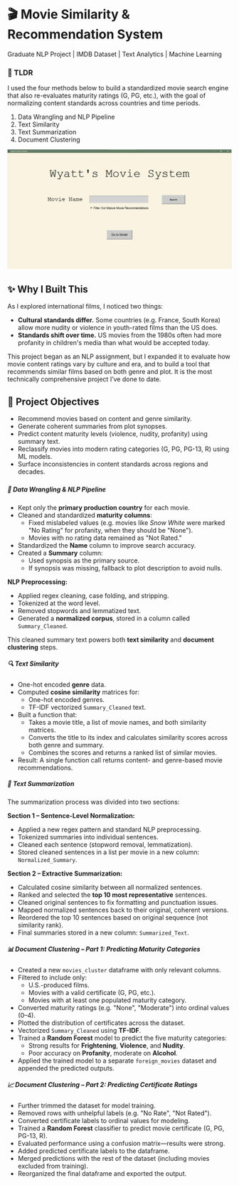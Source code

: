 # 🎬 Movie Similarity & Recommendation System
Graduate NLP Project | IMDB Dataset | Text Analytics | Machine Learning

### 🧩 TLDR

I used the four methods below to build a standardized movie search engine that also re-evaluates maturity ratings (G, PG, etc.), with the goal of normalizing content standards across countries and time periods.

1.   Data Wrangling and NLP Pipeline
2.   Text Similarity
3.   Text Summarization
4.   Document Clustering 

![Certificate Distribution](images/movie-1.jpg)

## ✨ Why I Built This

As I explored international films, I noticed two things:

- **Cultural standards differ.** Some countries (e.g. France, South Korea) allow more nudity or violence in youth-rated films than the US does.
- **Standards shift over time.** US movies from the 1980s often had more profanity in children's media than what would be accepted today.

This project began as an NLP assignment, but I expanded it to evaluate how movie content ratings vary by culture and era, and to build a tool that recommends similar films based on both genre and plot. It is the most technically comprehensive project I’ve done to date.

## 🎯 Project Objectives

- Recommend movies based on content and genre similarity.
- Generate coherent summaries from plot synopses.
- Predict content maturity levels (violence, nudity, profanity) using summary text.
- Reclassify movies into modern rating categories (G, PG, PG-13, R) using ML models.
- Surface inconsistencies in content standards across regions and decades.

#####

##### 🧹 Data Wrangling & NLP Pipeline

- Kept only the **primary production country** for each movie.
- Cleaned and standardized **maturity columns**:
  - Fixed mislabeled values (e.g. movies like *Snow White* were marked "No Rating" for profanity, when they should be "None").
  - Movies with no rating data remained as "Not Rated."
- Standardized the **Name** column to improve search accuracy.
- Created a **Summary** column:
  - Used synopsis as the primary source.
  - If synopsis was missing, fallback to plot description to avoid nulls.

**NLP Preprocessing:**
- Applied regex cleaning, case folding, and stripping.
- Tokenized at the word level.
- Removed stopwords and lemmatized text.
- Generated a **normalized corpus**, stored in a column called `Summary_Cleaned`.

This cleaned summary text powers both **text similarity** and **document clustering** steps.


##### 🔍 Text Similarity

- One-hot encoded **genre** data.
- Computed **cosine similarity** matrices for:
  - One-hot encoded genres.
  - TF-IDF vectorized `Summary_Cleaned` text.
- Built a function that:
  - Takes a movie title, a list of movie names, and both similarity matrices.
  - Converts the title to its index and calculates similarity scores across both genre and summary.
  - Combines the scores and returns a ranked list of similar movies.
- Result: A single function call returns content- and genre-based movie recommendations.

##### 📝 Text Summarization

The summarization process was divided into two sections:

**Section 1 – Sentence-Level Normalization:**
- Applied a new regex pattern and standard NLP preprocessing.
- Tokenized summaries into individual sentences.
- Cleaned each sentence (stopword removal, lemmatization).
- Stored cleaned sentences in a list per movie in a new column: `Normalized_Summary`.

**Section 2 – Extractive Summarization:**
- Calculated cosine similarity between all normalized sentences.
- Ranked and selected the **top 10 most representative** sentences.
- Cleaned original sentences to fix formatting and punctuation issues.
- Mapped normalized sentences back to their original, coherent versions.
- Reordered the top 10 sentences based on original sequence (not similarity rank).
- Final summaries stored in a new column: `Summarized_Text`.


##### 📊 Document Clustering – Part 1: Predicting Maturity Categories

- Created a new `movies_cluster` dataframe with only relevant columns.
- Filtered to include only:
  - U.S.-produced films.
  - Movies with a valid certificate (G, PG, etc.).
  - Movies with at least one populated maturity category.
- Converted maturity ratings (e.g. "None", "Moderate") into ordinal values (0–4).
- Plotted the distribution of certificates across the dataset.
- Vectorized `Summary_Cleaned` using **TF-IDF**.
- Trained a **Random Forest** model to predict the five maturity categories:
  - Strong results for **Frightening**, **Violence**, and **Nudity**.
  - Poor accuracy on **Profanity**, moderate on **Alcohol**.
- Applied the trained model to a separate `foreign_movies` dataset and appended the predicted outputs.


##### 📈 Document Clustering – Part 2: Predicting Certificate Ratings

- Further trimmed the dataset for model training.
- Removed rows with unhelpful labels (e.g. "No Rate", "Not Rated").
- Converted certificate labels to ordinal values for modeling.
- Trained a **Random Forest** classifier to predict movie certificate (G, PG, PG-13, R).
- Evaluated performance using a confusion matrix—results were strong.
- Added predicted certificate labels to the dataframe.
- Merged predictions with the rest of the dataset (including movies excluded from training).
- Reorganized the final dataframe and exported the output.


